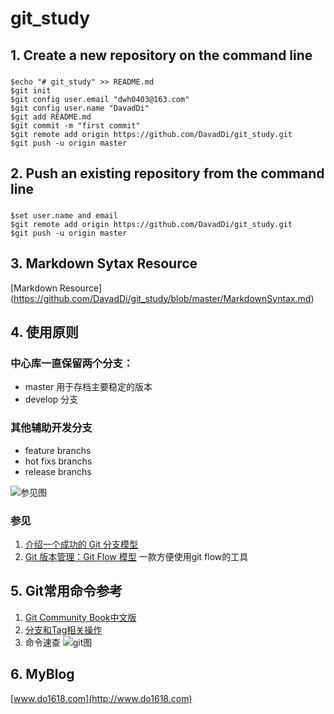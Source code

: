 # git_study

## 1. Create a new repository on the command line


###
    $echo "# git_study" >> README.md
    $git init
    $git config user.email "dwh0403@163.com"
    $git config user.name "DavadDi"
    $git add README.md
    $git commit -m "first commit"
    $git remote add origin https://github.com/DavadDi/git_study.git
    $git push -u origin master

## 2. Push an existing repository from the command line


###
    $set user.name and email
    $git remote add origin https://github.com/DavadDi/git_study.git
    $git push -u origin master




## 3. Markdown Sytax Resource


[Markdown Resource] (https://github.com/DavadDi/git_study/blob/master/MarkdownSyntax.md)

## 4. 使用原则

### 中心库一直保留两个分支：
* master 用于存档主要稳定的版本
* develop 分支

### 其他辅助开发分支
* feature branchs
* hot fixs branchs
* release branchs

![参见图](http://static.oschina.net/uploads/img/201302/25142840_pKcL.png)

### 参见
1. [介绍一个成功的 Git 分支模型](http://www.oschina.net/translate/a-successful-git-branching-model) 
2. [Git 版本管理：Git Flow 模型](http://blog.jobbole.com/100264/)  一款方便使用git flow的工具

## 5. Git常用命令参考

1.  [Git Community Book中文版](http://gitbook.liuhui998.com/index.html)
2.  [分支和Tag相关操作](https://github.com/DavadDi/git_study/blob/develop/develop.md)
3. 命令速查 ![git图](http://www.do1618.com/wp-content/uploads/2016/04/git_big_jb51.jpg)

## 6. MyBlog


[www.do1618.com](http://www.do1618.com)<br />
